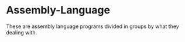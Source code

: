 # Assembly-Language
These are assembly language programs divided in groups by what they dealing with.
